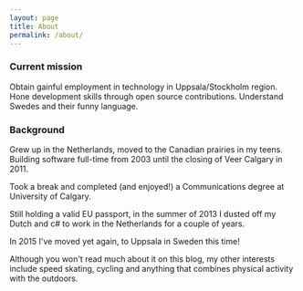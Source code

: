 ```yaml
---
layout: page
title: About
permalink: /about/
---
```


### Current mission

Obtain gainful employment in technology in Uppsala/Stockholm region. Hone development skills through open source contributions. Understand Swedes and their funny language.

### Background

Grew up in the Netherlands, moved to the Canadian prairies in my teens. Building software full-time from 2003 until the closing of Veer Calgary in 2011.

Took a break and completed (and enjoyed!) a Communications degree at University of Calgary.

Still holding a valid EU passport, in the summer of 2013 I dusted off my Dutch and c# to work in the Netherlands for a couple of years.

In 2015 I've moved yet again, to Uppsala in Sweden this time!

Although you won't read much about it on this blog, my other interests include speed skating, cycling and anything that combines physical activity with the outdoors.